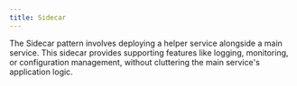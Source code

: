 ```yaml
---
title: Sidecar
---
```


The Sidecar pattern involves deploying a helper service alongside a main service. This sidecar provides supporting features like logging, monitoring, or configuration management, without cluttering the main service's application logic.

<!--more-->